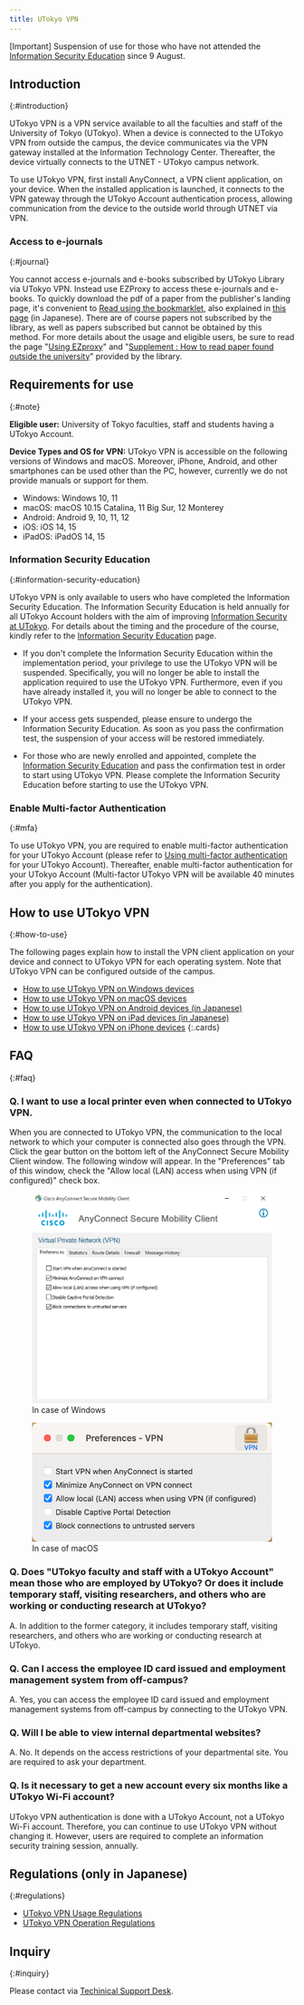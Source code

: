 ```yaml
---
title: UTokyo VPN
---
```


<div class="box--alert">
 [Important] Suspension of use for those who have not attended the <a href="https://univtokyo.sharepoint.com/sites/Security/SitePages/en/Information_Security_Education.aspx">Information Security Education</a> since 9 August.
</div>

## Introduction
{:#introduction}

UTokyo VPN is a VPN service available to all the faculties and staff of the University of Tokyo (UTokyo). When a device is connected to the UTokyo VPN from outside the campus, the device communicates via the VPN gateway installed at the Information Technology Center. Thereafter, the device virtually connects to the UTNET - UTokyo campus network.

To use UTokyo VPN, first install AnyConnect, a VPN client application, on your device. When the installed application is launched, it connects to the VPN gateway through the UTokyo Account authentication process, allowing communication from the device to the outside world through UTNET via VPN.

### Access to e-journals
{:#journal}

You cannot access e-journals and e-books subscribed by UTokyo Library via UTokyo VPN.  Instead use EZProxy to access these e-journals and e-books.  To quickly download the pdf of a paper from the publisher's landing page, it's convenient to [Read using the bookmarklet](https://www.lib.u-tokyo.ac.jp/en/library/literacy/user-guide/campus/offcampus/ezproxy/others#marklet), also explained in [this page](https://note.com/k_yamamoto/n/n0ee13fe38f24) (in Japanese).  There are of course papers not subscribed by the library, as well as papers subscribed but cannot be obtained by this method.  For more details about the usage and eligible users, be sure to read the page "[Using EZproxy](https://www.lib.u-tokyo.ac.jp/en/library/literacy/user-guide/campus/offcampus/ezproxy)" and "[Supplement : How to read paper found outside the university](https://www.lib.u-tokyo.ac.jp/en/library/literacy/user-guide/campus/offcampus/ezproxy/others)" provided by the library.


## Requirements for use
{:#note}

**Eligible user:** University of Tokyo faculties, staff and students having a UTokyo Account.

**Device Types and OS for VPN:** UTokyo VPN is accessible on the following versions of Windows and macOS. Moreover, iPhone, Android, and other smartphones can be used other than the PC, however, currently we do not provide manuals or support for them.

- Windows: Windows 10, 11
- macOS: macOS 10.15 Catalina, 11 Big Sur, 12 Monterey
- Android: Android 9, 10, 11, 12
- iOS: iOS 14, 15
- iPadOS: iPadOS 14, 15

### Information Security Education
{:#information-security-education}

UTokyo VPN is only available to users who have completed the Information Security Education. The Information Security Education is held annually for all UTokyo Account holders with the aim of improving [Information Security at UTokyo](https://univtokyo.sharepoint.com/sites/Security/SitePages/en/Home.aspx). For details about the timing and the procedure of the course, kindly refer to the [Information Security Education](https://univtokyo.sharepoint.com/sites/Security/SitePages/en/Information_Security_Education.aspx) page.

- If you don't complete the Information Security Education within the implementation period, your privilege to use the UTokyo VPN will be suspended. Specifically, you will no longer be able to install the application required to use the UTokyo VPN. Furthermore, even if you have already installed it, you will no longer be able to connect to the UTokyo VPN.

- If your access gets suspended, please ensure to undergo the Information Security Education. As soon as you pass the confirmation test, the suspension of your  access will be restored immediately. 

- For those who are newly enrolled and appointed, complete the [Information Security Education](https://univtokyo.sharepoint.com/sites/Security/SitePages/en/Information_Security_Education.aspx) and pass the confirmation test in order to start using UTokyo VPN. Please complete the Information Security Education before starting to use the UTokyo VPN.


### Enable Multi-factor Authentication
{:#mfa}

To use UTokyo VPN, you are required to enable multi-factor authentication for your UTokyo Account (please refer to [Using multi-factor authentication](/en/utokyo_account/mfa/) for your UTokyo Account). Thereafter, enable multi-factor authentication for your UTokyo Account (Multi-factor UTokyo VPN will be available 40 minutes after you apply for the authentication).

## How to use UTokyo VPN
{:#how-to-use}

The following pages explain how to install the VPN client application on your device and connect to UTokyo VPN for each operating system. Note that UTokyo VPN can be configured outside of the campus.

* [How to use UTokyo VPN on Windows devices](windows)
* [How to use UTokyo VPN on macOS devices](macos)
* [How to use UTokyo VPN on Android devices (in Japanese)](/utokyo_vpn/android)
* [How to use UTokyo VPN on iPad devices (in Japanese)](/utokyo_vpn/ipad)
* [How to use UTokyo VPN on iPhone devices](iphone)
{:.cards}

## FAQ
{:#faq}

### Q. I want to use a local printer even when connected to UTokyo VPN.
When you are connected to UTokyo VPN, the communication to the local network to which your computer is connected also goes through the VPN. Click the gear button on the bottom left of the AnyConnect Secure Mobility Client window. The following window will appear. In the "Preferences" tab of this window, check the "Allow local (LAN) access when using VPN (if configured)" check box.

<div class="gallery">
  <figure class="center">
    <img src="img/win08-anyconnect-win-pref.png" class="border">
    <figcaption>In case of Windows</figcaption>
  </figure>
  <figure class="center">
    <img src="img/mac09-anyconnect-mac-pref.png" class="border">
    <figcaption>In case of macOS</figcaption>
  </figure>
</div>

### Q. Does "UTokyo faculty and staff with a UTokyo Account" mean those who are employed by UTokyo? Or does it include temporary staff, visiting researchers, and others who are working or conducting research at UTokyo?
A. In addition to the former category, it includes temporary staff, visiting researchers, and others who are working or conducting research at UTokyo.

### Q. Can I access the employee ID card issued and employment management system from off-campus?
A. Yes, you can access the employee ID card issued and employment management systems from off-campus by connecting to the UTokyo VPN.

### Q. Will I be able to view internal departmental websites?
A. No. It depends on the access restrictions of your departmental site. You are required to ask your department.

### Q. Is it necessary to get a new account every six months like a UTokyo Wi-Fi account?
UTokyo VPN authentication is done with a UTokyo Account, not a UTokyo Wi-Fi account. Therefore, you can continue to use UTokyo VPN without changing it. However, users are required to complete an information security training session, annually.

## Regulations (only in Japanese)
{:#regulations}
- [UTokyo VPN Usage Regulations](/utokyo_vpn/terms/UTokyoVPN-User-Term.pdf)
- [UTokyo VPN Operation Regulations](/utokyo_vpn/terms/UTokyoVPN-Operation-Term.pdf)

## Inquiry
{:#inquiry}

Please contact via [Techinical Support Desk](/en/support/).
